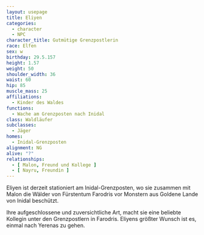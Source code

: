 ```yaml
---
layout: usepage
title: Eliyen
categories:
  - character
  - NPC
character_title: Gutmütige Grenzpostlerin
race: Elfen
sex: w
birthday: 29.5.157
height: 1.57
weight: 50
shoulder_width: 36
waist: 60
hip: 85
muscle_mass: 25
affiliations:
  - Kinder des Waldes
functions:
  - Wache am Grenzposten nach Inidal
class: Waldläufer
subclasses:
  - Jäger
homes:
  - Inidal-Grenzposten
alignment: NG
alive: "?"
relationships:
  - [ Malon, Freund und Kollege ]
  - [ Nayru, Freundin ]
---
```


Eliyen ist derzeit stationiert am Inidal-Grenzposten, wo sie zusammen mit Malon die Wälder von Fürstentum Farodris vor
Monstern aus Goldene Lande von Inidal beschützt.

Ihre aufgeschlossene und zuversichtliche Art, macht sie eine beliebte Kollegin unter den Grenzpostlern in Farodris.
Eliyens größter Wunsch ist es, einmal nach Yerenas zu gehen.